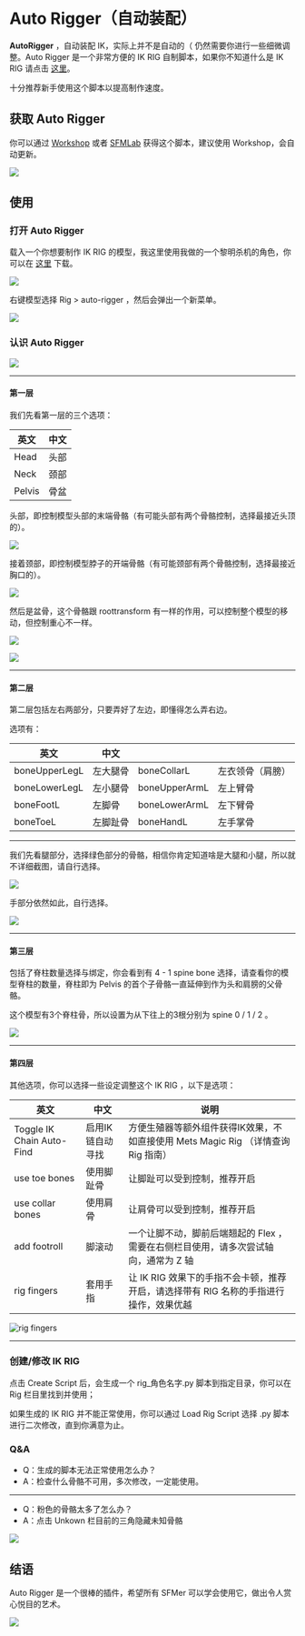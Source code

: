 # Auto Rigger（自动装配）

**AutoRigger** ，自动装配 IK，实际上并不是自动的（ 仍然需要你进行一些细微调整。Auto Rigger 是一个非常方便的 IK RIG 自制脚本，如果你不知道什么是 IK RIG 请点击 [这里](/guide/sfm/basics/rig.md#ik-rig-反向动力骨架)。

十分推荐新手使用这个脚本以提高制作速度。

## 获取 Auto Rigger

你可以通过 [Workshop](https://steamcommunity.com/sharedfiles/filedetails/?id=444750868) 或者 [SFMLab](https://sfmlab.com/item/612/) 获得这个脚本，建议使用 Workshop，会自动更新。

![](https://ae01.alicdn.com/kf/HTB1qtJndG1s3KVjSZFA760_ZXXac.png)

## 使用

### 打开 Auto Rigger

载入一个你想要制作 IK RIG 的模型，我这里使用我做的一个黎明杀机的角色，你可以在 [这里](https://sfmlab.com/item/3449/) 下载。

![](https://ae01.alicdn.com/kf/HTB1M6VfdUKF3KVjSZFE760ExFXan.png)

右键模型选择 Rig > auto-rigger ，然后会弹出一个新菜单。

![](https://ae01.alicdn.com/kf/HTB1JCJgdUGF3KVjSZFm762qPXXaA.png)

### 认识 Auto Rigger

![](https://ae01.alicdn.com/kf/HTB1rhdkdRaE3KVjSZLe760sSFXac.png)

---

#### 第一层

我们先看第一层的三个选项：

| 英文   | 中文 |
| ------ | ---- |
| Head   | 头部 |
| Neck   | 颈部 |
| Pelvis | 骨盆 |

头部，即控制模型头部的末端骨骼（有可能头部有两个骨骼控制，选择最接近头顶的）。

![](https://ae01.alicdn.com/kf/HTB1iUdidUGF3KVjSZFm762qPXXaL.png)

接着颈部，即控制模型脖子的开端骨骼（有可能颈部有两个骨骼控制，选择最接近胸口的）。

![](https://ae01.alicdn.com/kf/HTB1zshjdLWG3KVjSZPc762kbXXaO.png)

然后是盆骨，这个骨骼跟 roottransform 有一样的作用，可以控制整个模型的移动，但控制重心不一样。

![](https://ae01.alicdn.com/kf/HTB1fPtmdRWD3KVjSZKP761p7FXaU.png)

![](https://ae01.alicdn.com/kf/HTB1zZljdL5G3KVjSZPx762I3XXa5.png)

---

#### 第二层

第二层包括左右两部分，只要弄好了左边，即懂得怎么弄右边。

选项有：

| 英文          | 中文     |               |                  |
| ------------- | -------- | ------------- | ---------------- |
| boneUpperLegL | 左大腿骨 | boneCollarL   | 左衣领骨（肩膀） |
| boneLowerLegL | 左小腿骨 | boneUpperArmL | 左上臂骨         |
| boneFootL     | 左脚骨   | boneLowerArmL | 左下臂骨         |
| boneToeL      | 左脚趾骨 | boneHandL     | 左手掌骨         |

---

我们先看腿部分，选择绿色部分的骨骼，相信你肯定知道啥是大腿和小腿，所以就不详细截图，请自行选择。

![](https://ae01.alicdn.com/kf/HTB1UpJrdRCw3KVjSZFl763JkFXaN.png)

手部分依然如此，自行选择。

![](https://ae01.alicdn.com/kf/HTB1LqpldRiE3KVjSZFM762QhVXaN.png)

---

#### 第三层

包括了脊柱数量选择与绑定，你会看到有 4 - 1 spine bone 选择，请查看你的模型脊柱的数量，脊柱即为 Pelvis 的首个子骨骼一直延伸到作为头和肩膀的父骨骼。



这个模型有3个脊柱骨，所以设置为从下往上的3根分别为 spine 0 / 1 / 2 。



![](https://ae01.alicdn.com/kf/HTB1g8djdL1H3KVjSZFB762SMXXao.png)

---

#### 第四层

其他选项，你可以选择一些设定调整这个 IK RIG ，以下是选项：

| 英文                      | 中文             | 说明                                                         |
| ------------------------- | ---------------- | ------------------------------------------------------------ |
| Toggle IK Chain Auto-Find | 启用IK链自动寻找 | 方便生殖器等额外组件获得IK效果，不如直接使用 Mets Magic Rig （详情查询 Rig 指南） |
| use toe bones             | 使用脚趾骨       | 让脚趾可以受到控制，推荐开启                                 |
| use collar bones          | 使用肩骨         | 让肩骨可以受到控制，推荐开启                                 |
| add footroll              | 脚滚动           | 一个让脚不动，脚前后端翘起的 Flex ，需要在右侧栏目使用，请多次尝试轴向，通常为 Z 轴 |
| rig fingers               | 套用手指         | 让 IK RIG 效果下的手指不会卡顿，推荐开启，请选择带有 RIG 名称的手指进行操作，效果优越 |

![rig fingers](https://ae01.alicdn.com/kf/HTB1rdVldL5G3KVjSZPx762I3XXaM.png)

---

### 创建/修改 IK RIG

点击 Create Script 后，会生成一个 rig_角色名字.py 脚本到指定目录，你可以在 Rig 栏目里找到并使用；

如果生成的 IK RIG 并不能正常使用，你可以通过 Load Rig Script 选择 .py 脚本 进行二次修改，直到你满意为止。


### Q&A

- Q：生成的脚本无法正常使用怎么办？
- A：检查什么骨骼不可用，多次修改，一定能使用。

---

- Q：粉色的骨骼太多了怎么办？
- A：点击 Unkown 栏目前的三角隐藏未知骨骼

![](https://ae01.alicdn.com/kf/HTB18dpudRCw3KVjSZR0762cUpXat.png)

## 结语

Auto Rigger 是一个很棒的插件，希望所有 SFMer 可以学会使用它，做出令人赏心悦目的艺术。

![](https://ae01.alicdn.com/kf/HTB123NmdNiH3KVjSZPfq6xBiVXaj.jpg)

